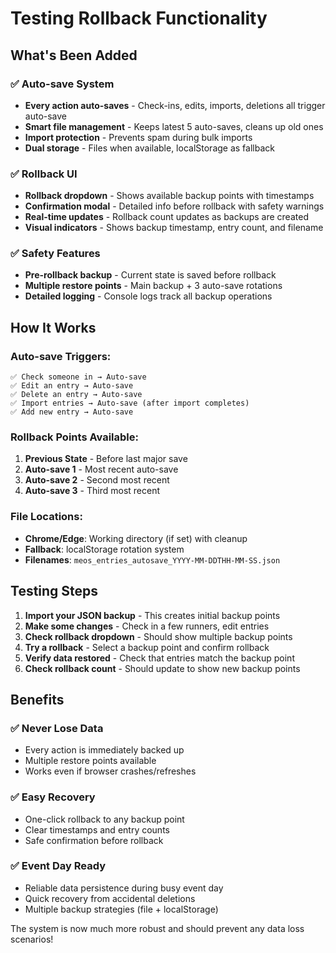 # Testing Rollback Functionality

## What's Been Added

### ✅ **Auto-save System**
- **Every action auto-saves** - Check-ins, edits, imports, deletions all trigger auto-save
- **Smart file management** - Keeps latest 5 auto-saves, cleans up old ones
- **Import protection** - Prevents spam during bulk imports
- **Dual storage** - Files when available, localStorage as fallback

### ✅ **Rollback UI**
- **Rollback dropdown** - Shows available backup points with timestamps
- **Confirmation modal** - Detailed info before rollback with safety warnings
- **Real-time updates** - Rollback count updates as backups are created
- **Visual indicators** - Shows backup timestamp, entry count, and filename

### ✅ **Safety Features**
- **Pre-rollback backup** - Current state is saved before rollback
- **Multiple restore points** - Main backup + 3 auto-save rotations
- **Detailed logging** - Console logs track all backup operations

## How It Works

### Auto-save Triggers:
```
✅ Check someone in → Auto-save
✅ Edit an entry → Auto-save  
✅ Delete an entry → Auto-save
✅ Import entries → Auto-save (after import completes)
✅ Add new entry → Auto-save
```

### Rollback Points Available:
1. **Previous State** - Before last major save
2. **Auto-save 1** - Most recent auto-save
3. **Auto-save 2** - Second most recent  
4. **Auto-save 3** - Third most recent

### File Locations:
- **Chrome/Edge**: Working directory (if set) with cleanup
- **Fallback**: localStorage rotation system
- **Filenames**: `meos_entries_autosave_YYYY-MM-DDTHH-MM-SS.json`

## Testing Steps

1. **Import your JSON backup** - This creates initial backup points
2. **Make some changes** - Check in a few runners, edit entries
3. **Check rollback dropdown** - Should show multiple backup points
4. **Try a rollback** - Select a backup point and confirm rollback
5. **Verify data restored** - Check that entries match the backup point
6. **Check rollback count** - Should update to show new backup points

## Benefits

### ✅ **Never Lose Data**
- Every action is immediately backed up
- Multiple restore points available
- Works even if browser crashes/refreshes

### ✅ **Easy Recovery**  
- One-click rollback to any backup point
- Clear timestamps and entry counts
- Safe confirmation before rollback

### ✅ **Event Day Ready**
- Reliable data persistence during busy event day
- Quick recovery from accidental deletions
- Multiple backup strategies (file + localStorage)

The system is now much more robust and should prevent any data loss scenarios!
